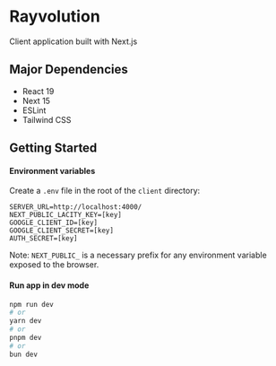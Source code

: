 # Rayvolution

Client application built with Next.js

## Major Dependencies

- React 19
- Next 15
- ESLint
- Tailwind CSS

## Getting Started

#### Environment variables

Create a `.env` file in the root of the `client` directory:

```
SERVER_URL=http://localhost:4000/
NEXT_PUBLIC_LACITY_KEY=[key]
GOOGLE_CLIENT_ID=[key]
GOOGLE_CLIENT_SECRET=[key]
AUTH_SECRET=[key]
```

Note: `NEXT_PUBLIC_` is a necessary prefix for any environment variable exposed to the browser.

#### Run app in dev mode

```bash
npm run dev
# or
yarn dev
# or
pnpm dev
# or
bun dev
```
